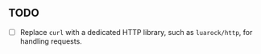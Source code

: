 ## TODO

- [ ] Replace `curl` with a dedicated HTTP library, such as `luarock/http`, for handling requests.

